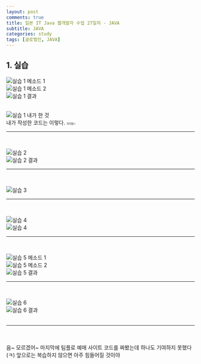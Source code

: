 ```yaml
---
layout: post
comments: true
title: 일본 IT Java 웹개발자 수업 27일차 - JAVA
subtitle: JAVA
categories: study
tags: [글로벌인, JAVA]
---
```


## 1\. 실습  
  
![실습 1 메소드 1](https://jsh0924.github.io/assets/images/posts/240415_1.png)<br>
![실습 1 메소드 2](https://jsh0924.github.io/assets/images/posts/240415_2.png)<br>
![실습 1 결과](https://jsh0924.github.io/assets/images/posts/240415_3.png)<br>
<br>

![실습 1 내가 한 것](https://jsh0924.github.io/assets/images/posts/240415_4.png)<br>
내가 작성한 코드는 이렇다. <span style="font-size: 50%;">지저분~</span>  
  
- - -
<br>
  
![실습 2](https://jsh0924.github.io/assets/images/posts/240415_5.png)<br>
![실습 2 결과](https://jsh0924.github.io/assets/images/posts/240415_6.png)<br>
  
- - -
<br>
  
![실습 3](https://jsh0924.github.io/assets/images/posts/240415_7.png)<br>
  
- - -
<br>
  
![실습 4](https://jsh0924.github.io/assets/images/posts/240415_8.png)<br>
![실습 4](https://jsh0924.github.io/assets/images/posts/240415_9.png)<br>
  
- - -
<br>
  
![실습 5 메소드 1](https://jsh0924.github.io/assets/images/posts/240415_10.png)<br>
![실습 5 메소드 2](https://jsh0924.github.io/assets/images/posts/240415_11.png)<br>
![실습 5 결과](https://jsh0924.github.io/assets/images/posts/240415_12.png)<br>
  
- - -
<br>
  
![실습 6](https://jsh0924.github.io/assets/images/posts/240415_13.png)<br>
![실습 6 결과](https://jsh0924.github.io/assets/images/posts/240415_14.png)<br>
<br>
- - -
<br>
<br>
음~ 모르겠어~  
마지막에 팀플로 예매 사이트 코드를 짜봤는데  
하나도 기여하지 못했다(ㅋ)  
앞으로는 복습하지 않으면 아주 힘들어질 것이야  